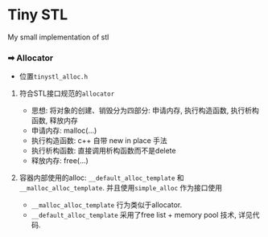 # Tiny STL
My small implementation of stl

### ➡ Allocator
- 位置`tinystl_alloc.h`
1. 符合STL接口规范的`allocator`
	- 思想: 将对象的创建、销毁分为四部分: 申请内存, 执行构造函数, 执行析构函数, 释放内存
	- 申请内存: malloc(...)
	- 执行构造函数: c++ 自带 new in place 手法
	- 执行析构函数: 直接调用析构函数而不是delete
	- 释放内存: free(...)
	
2. 容器内部使用的alloc: `__default_alloc_template` 和 `__malloc_alloc_template`. 并且使用`simple_alloc` 作为接口使用
	- `__malloc_alloc_template` 行为类似于allocator. 
	- `__default_alloc_template` 采用了free list + memory pool 技术, 详见代码. 
